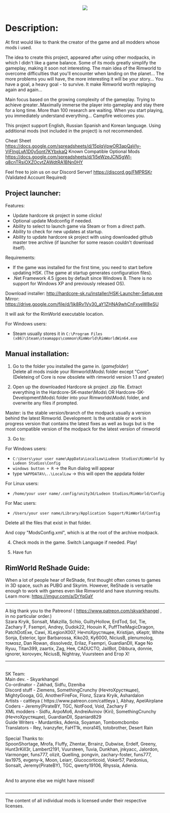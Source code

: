 <center><img src="http://s008.radikal.ru/i304/1512/b8/e77f133acb4e.gif"></center>

# Description:

At first would like to thank the creator of the game and all modders whose mods i used.

The idea to create this project, appeared after using other modpacks, in which I didn't like a game balance. Some of its mods greatly simplify the gameplay, making it soon not interesting.
The main idea of the Rimworld to overcome difficulties that you'll encounter when landing on the planet... The more problems you will have, the more interesting it will be your story... You have a goal, a heavy goal - to survive. It make Rimworld worth replaying again and again...

Main focus based on the growing complexity of the gameplay. Trying to achieve greater..Maximally immerse the player into gameplay and stay there for a long time. More than 100 research are waiting. When you start playing, you immediately understand everything... Campfire welcomes you.

This project support English, Russian Spanish and Korean language.
Using additional mods (not included in the project) is not recommended.

Cheat Sheet
https://docs.google.com/spreadsheets/d/15plqVpwOR3apQaVIy-VjFIngLyA1D0y5ont7KYbxkaQ
Known Compatible Optional Mods
https://docs.google.com/spreadsheets/d/1i5eWzeJCNSgWl-q8cnTRsiOXZOcvtZAWdtRA1BNn0HY

Feel free to join us on our Discord Server!
https://discord.gg/FMPRSKr
(Validated Account Required)

## Project launcher:

Features:
- Update hardcore sk project in some clicks!
- Optional update Modconfig if needed.
- Ability to select to launch game via Steam or from a direct path.
- Ability to check for new updates at startup.
- Ability to update hardcore sk project with using downloaded github master tree archive (if launcher for some reason couldn't download itself).

Requirements:
- If the game was installed for the first time, you need to start before updating HSK. (The game at startup generates configuration files).
- .Net Framework 4.5 (goes by default since Windows 8. There is no support for Windows XP and previously released OS).

Download installer: http://hardcore-sk.ru/installer/HSK-Launcher-Setup.exe
Mirror: https://drive.google.com/file/d/1jk8Rv1Vy30_aY1ZHNA9whCnFxyeW8eSU

It will ask for the RimWorld executable location.

For Windows users:
- Steam usually stores it in `C:\Program Files (x86)\Steam\steamapps\common\RimWorld\RimWorldWin64.exe`

## Manual installation:

1. Go to the folder you installed the game in. (*gamefolder*)    
Delete all mods inside your Rimworld\Mods\ folder except "Core". (Deleteing of Core is now obsolete with rimworld version 1.1 and greater)

2. Open up the downloaded Hardcore sk project .zip file.
Extract everything in the Hardcore-SK-master\Mods\ OR Hardcore-SK-Development\Mods\ folder into your Rimworlds\Mods\ folder, and overwrite any files if prompted.

Master: is the stable version/branch of the modpack usually a version behind the latest Rimworld. 
Development: Is the unstable or work in progress version that contains the latest fixes as well as bugs but is the most compatible version of the modpack for the latest version of rimworld

3. Go to:

For Windows users:
- `C:\Users\your user name\AppData\LocalLow\Ludeon Studios\RimWorld by Ludeon Studios\Config`
- `windows button + R` -> the Run dialog will appear
- type `%APPDATA%\..\LocalLow` -> this will open the appdata folder

For Linux users:
- `/home/your user name/.config/unity3d/Ludeon Studios/RimWorld/Config`

For Mac users:
- `/Users/your user name/Library/Application Support/RimWorld/Config`

Delete all the files that exist in that folder.

And copy "ModsConfig.xml", which is at the root of the archive modpack.

4. Check mods in the game. Switch Language if needed. Play!

5. Have fun <i class="fa fa-smile-o"></i>   

## RimWorld ReShade Guide:
When a lot of people hear of ReShade, first thought often comes to games in 3D space, such as PUBG and Skyrim. However, ReShade is versatile enough to work with games even like Rimworld and have stunning results.
Learn more: https://imgur.com/a/DrYqGaY

____
A big thank you to the Patreons! ( https://www.patreon.com/skyarkhangel , in no particular order.)
<br>Szara Kryik, Sonsalt, Makzilla, Schio, GuiltyHollow, ErdTod, Sol, Tie, Zachary F, Fsempri, Andrey, Dudok22, Hoouin K, PuffTheMagicDragon,
PatchDotExe, Cawi, XLegionX007, НечтоХрустящее, Kristijan, sKeptr, White Sonja, Esterior, Igor Barbarossa, Kiko20, Ky6000, NiciusB, plenumolog, томαѕz, Dan Rowan, dissolvedz, Erilaz, Fsempri, GuardianDll, Kage No Ryuu, Titan399, zaartix, Zag, Нея, CADUCTO, JailBot, Dibbura, donnie, ignorer, korovyev, NiciusB, Nightray, Vuursteen and Егор Х! 
____
<br>
SK Team:
<br>Main dev. - Skyarkhangel
<br>Co-ordinator - Zakhad, Sidfu, Dzeniba
<br>Discord stuff - Ziemens, SomethingCrunchy (НечтоХрустящее), MightyGooga, GG, AnotherFireFox, Flonz, Szara Kryik, Ashardalon
<br>Artists - cattleya ( https://www.patreon.com/cattleya ), Abhay, ApelAirplane
<br>Coders - Jeremy(PirateBY, TGC, NotFood, Void, Zachary F
<br>XML modders - Sidfu, ArpoMo6, AndreiAvinov (Kiri), SomethingCrunchy (НечтоХрустящее), GuardianDll, Spaniard829 
<br>Guide Writers - Murdantiks, Adenia, Soyaman, Tombomcbombo
<br>Translators - Rey, Ivanzyfer, FaHT1k, mora145, totobrother, Desert Rain
<br>
<br>
Special Thanks to:
<br>SpoonShortage, Mrofa, Fluffy, Zhentar, Brrainz, Dubwise, Erdelf, Greeny, Hunt3rKill3r, Lambert2191, Vuursteen, Tuvia, Dunkhan, jnkyacc, Jalordon, Varmonger, funs777, olizit, Quelling, pongvin, zachary-foster, funs777, lex1975, evgeny-k, Moon, Leiarr, Glucocorticoid, Voker57, Pardonius, Sonsalt, Jeremy(PirateBY), TGC, qwerty19106, Rhyssia, Adenia.

<br>And to anyone else we might have missed!
<br>
<br>
____

The content of all individual mods is licensed under their respective licenses.
